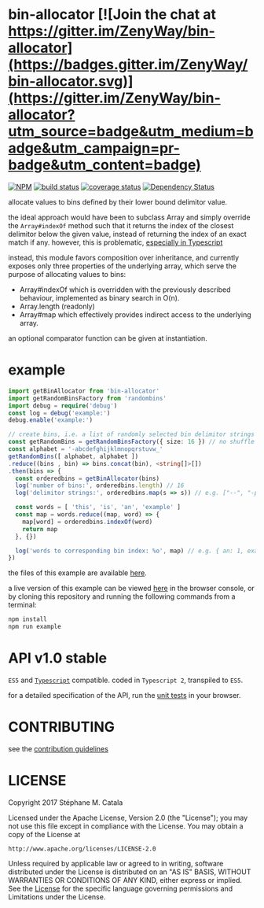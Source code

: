 # bin-allocator [![Join the chat at https://gitter.im/ZenyWay/bin-allocator](https://badges.gitter.im/ZenyWay/bin-allocator.svg)](https://gitter.im/ZenyWay/bin-allocator?utm_source=badge&utm_medium=badge&utm_campaign=pr-badge&utm_content=badge)
[![NPM](https://nodei.co/npm/bin-allocator.png?compact=true)](https://nodei.co/npm/bin-allocator/)
[![build status](https://travis-ci.org/ZenyWay/bin-allocator.svg?branch=master)](https://travis-ci.org/ZenyWay/bin-allocator)
[![coverage status](https://coveralls.io/repos/github/ZenyWay/bin-allocator/badge.svg?branch=master)](https://coveralls.io/github/ZenyWay/bin-allocator)
[![Dependency Status](https://gemnasium.com/badges/github.com/ZenyWay/bin-allocator.svg)](https://gemnasium.com/github.com/ZenyWay/bin-allocator)

allocate values to bins defined by their lower bound delimitor value.

the ideal approach would have been to subclass Array and simply override the `Array#indexOf` method
such that it returns the index of the closest delimitor below the given value,
instead of returning the index of an exact match if any.
however, this is problematic, [especially in Typescript](https://github.com/Microsoft/TypeScript-wiki/blob/master/Breaking-Changes.md#extending-built-ins-like-error-array-and-map-may-no-longer-work)

instead, this module favors composition over inheritance,
and currently exposes only three properties of the underlying array,
which serve the purpose of allocating values to bins:
* Array#indexOf which is overridden with the previously described behaviour,
implemented as binary search in O(n).
* Array.length (readonly)
* Array#map which effectively provides indirect access to the underlying array.

an optional comparator function can be given at instantiation.

# <a name="example"></a> example
```ts
import getBinAllocator from 'bin-allocator'
import getRandomBinsFactory from 'randombins'
import debug = require('debug')
const log = debug('example:')
debug.enable('example:')

// create bins, i.e. a list of randomly selected bin delimitor strings
const getRandomBins = getRandomBinsFactory({ size: 16 }) // no shuffle
const alphabet = '-abcdefghijklmnopqrstuvw_'
getRandomBins([ alphabet, alphabet ])
.reduce((bins , bin) => bins.concat(bin), <string[]>[])
.then(bins => {
  const orderedbins = getBinAllocator(bins)
  log('number of bins:', orderedbins.length) // 16
  log('delimitor strings:', orderedbins.map(s => s)) // e.g. ["--", "-p", "bd", ..., "ws"]

  const words = [ 'this', 'is', 'an', 'example' ]
  const map = words.reduce((map, word) => {
    map[word] = orderedbins.indexOf(word)
    return map
  }, {})

  log('words to corresponding bin index: %o', map) // e.g. { an: 1, example: 4, is: 6, this: 12 }
})
```
the files of this example are available [here](./spec/example).

a live version of this example can be viewed [here](https://cdn.rawgit.com/ZenyWay/bin-allocator/v1.0.1/spec/example/index.html)
in the browser console,
or by cloning this repository and running the following commands from a terminal:
```bash
npm install
npm run example
```

# <a name="api"></a> API v1.0 stable
`ES5` and [`Typescript`](http://www.typescriptlang.org/) compatible.
coded in `Typescript 2`, transpiled to `ES5`.

for a detailed specification of the API,
run the [unit tests](https://cdn.rawgit.com/ZenyWay/bin-allocator/v1.0.1/spec/web/index.html)
in your browser.

# <a name="contributing"></a> CONTRIBUTING
see the [contribution guidelines](./CONTRIBUTING.md)

# <a name="license"></a> LICENSE
Copyright 2017 Stéphane M. Catala

Licensed under the Apache License, Version 2.0 (the "License");
you may not use this file except in compliance with the License.
You may obtain a copy of the License at

    http://www.apache.org/licenses/LICENSE-2.0

Unless required by applicable law or agreed to in writing, software
distributed under the License is distributed on an "AS IS" BASIS,
WITHOUT WARRANTIES OR CONDITIONS OF ANY KIND, either express or implied.
See the [License](./LICENSE) for the specific language governing permissions and
Limitations under the License.
